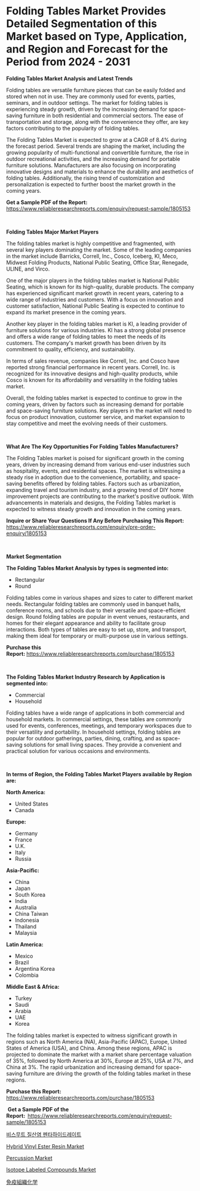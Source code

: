 <p><h1>Folding Tables Market Provides Detailed Segmentation of this Market based on Type, Application, and Region and Forecast for the Period from 2024 - 2031</h1></p><p><strong>Folding Tables Market Analysis and Latest Trends</strong></p>
<p><p>Folding tables are versatile furniture pieces that can be easily folded and stored when not in use. They are commonly used for events, parties, seminars, and in outdoor settings. The market for folding tables is experiencing steady growth, driven by the increasing demand for space-saving furniture in both residential and commercial sectors. The ease of transportation and storage, along with the convenience they offer, are key factors contributing to the popularity of folding tables.</p><p>The Folding Tables Market is expected to grow at a CAGR of 8.4% during the forecast period. Several trends are shaping the market, including the growing popularity of multi-functional and convertible furniture, the rise in outdoor recreational activities, and the increasing demand for portable furniture solutions. Manufacturers are also focusing on incorporating innovative designs and materials to enhance the durability and aesthetics of folding tables. Additionally, the rising trend of customization and personalization is expected to further boost the market growth in the coming years.</p></p>
<p><strong>Get a Sample PDF of the Report:&nbsp;</strong> <a href="https://www.reliableresearchreports.com/enquiry/request-sample/1805153">https://www.reliableresearchreports.com/enquiry/request-sample/1805153</a></p>
<p>&nbsp;</p>
<p><strong>Folding Tables Major Market Players</strong></p>
<p><p>The folding tables market is highly competitive and fragmented, with several key players dominating the market. Some of the leading companies in the market include Barricks, Correll, Inc., Cosco, Iceberg, KI, Meco, Midwest Folding Products, National Public Seating, Office Star, Renegade, ULINE, and Virco.</p><p>One of the major players in the folding tables market is National Public Seating, which is known for its high-quality, durable products. The company has experienced significant market growth in recent years, catering to a wide range of industries and customers. With a focus on innovation and customer satisfaction, National Public Seating is expected to continue to expand its market presence in the coming years.</p><p>Another key player in the folding tables market is KI, a leading provider of furniture solutions for various industries. KI has a strong global presence and offers a wide range of folding tables to meet the needs of its customers. The company's market growth has been driven by its commitment to quality, efficiency, and sustainability.</p><p>In terms of sales revenue, companies like Correll, Inc. and Cosco have reported strong financial performance in recent years. Correll, Inc. is recognized for its innovative designs and high-quality products, while Cosco is known for its affordability and versatility in the folding tables market.</p><p>Overall, the folding tables market is expected to continue to grow in the coming years, driven by factors such as increasing demand for portable and space-saving furniture solutions. Key players in the market will need to focus on product innovation, customer service, and market expansion to stay competitive and meet the evolving needs of their customers.</p></p>
<p>&nbsp;</p>
<p><strong>What Are The Key Opportunities For Folding Tables Manufacturers?</strong></p>
<p><p>The Folding Tables market is poised for significant growth in the coming years, driven by increasing demand from various end-user industries such as hospitality, events, and residential spaces. The market is witnessing a steady rise in adoption due to the convenience, portability, and space-saving benefits offered by folding tables. Factors such as urbanization, expanding travel and tourism industry, and a growing trend of DIY home improvement projects are contributing to the market's positive outlook. With advancements in materials and designs, the Folding Tables market is expected to witness steady growth and innovation in the coming years.</p></p>
<p><strong>Inquire or Share Your Questions If Any Before Purchasing This Report:</strong> <a href="https://www.reliableresearchreports.com/enquiry/pre-order-enquiry/1805153">https://www.reliableresearchreports.com/enquiry/pre-order-enquiry/1805153</a></p>
<p>&nbsp;</p>
<p><strong>Market Segmentation</strong></p>
<p><strong>The Folding Tables Market Analysis by types is segmented into:</strong></p>
<p><ul><li>Rectangular</li><li>Round</li></ul></p>
<p><p>Folding tables come in various shapes and sizes to cater to different market needs. Rectangular folding tables are commonly used in banquet halls, conference rooms, and schools due to their versatile and space-efficient design. Round folding tables are popular in event venues, restaurants, and homes for their elegant appearance and ability to facilitate group interactions. Both types of tables are easy to set up, store, and transport, making them ideal for temporary or multi-purpose use in various settings.</p></p>
<p><strong>Purchase this Report:&nbsp;</strong><a href="https://www.reliableresearchreports.com/purchase/1805153">https://www.reliableresearchreports.com/purchase/1805153</a></p>
<p>&nbsp;</p>
<p><strong>The Folding Tables Market Industry Research by Application is segmented into:</strong></p>
<p><ul><li>Commercial</li><li>Household</li></ul></p>
<p><p>Folding tables have a wide range of applications in both commercial and household markets. In commercial settings, these tables are commonly used for events, conferences, meetings, and temporary workspaces due to their versatility and portability. In household settings, folding tables are popular for outdoor gatherings, parties, dining, crafting, and as space-saving solutions for small living spaces. They provide a convenient and practical solution for various occasions and environments.</p></p>
<p>&nbsp;</p>
<p><strong>In terms of Region, the Folding Tables Market Players available by Region are:</strong></p>
<p>
    <p> <strong> North America: </strong>
        <ul>
            <li>United States</li>
            <li>Canada</li>
        </ul>
        </p> 
    <p> <strong> Europe: </strong>
        <ul>
            <li>Germany</li>
            <li>France</li>
            <li>U.K.</li>
            <li>Italy</li>
            <li>Russia</li>
        </ul>
        </p> 
    <p> <strong> Asia-Pacific: </strong>
        <ul>
            <li>China</li>
            <li>Japan</li>
            <li>South Korea</li>
            <li>India</li>
            <li>Australia</li>
            <li>China Taiwan</li>
            <li>Indonesia</li>
            <li>Thailand</li>
            <li>Malaysia</li>
        </ul>
        </p> 
    <p> <strong> Latin America: </strong>
        <ul>
            <li>Mexico</li>
            <li>Brazil</li>
            <li>Argentina Korea</li>
            <li>Colombia</li>
        </ul>
        </p> 
    <p> <strong> Middle East & Africa: </strong>
        <ul>
            <li>Turkey</li>
            <li>Saudi</li>
            <li>Arabia</li>
            <li>UAE</li>
            <li>Korea</li>
        </ul>
    </p>
    </p>
<p><p>The folding tables market is expected to witness significant growth in regions such as North America (NA), Asia-Pacific (APAC), Europe, United States of America (USA), and China. Among these regions, APAC is projected to dominate the market with a market share percentage valuation of 35%, followed by North America at 30%, Europe at 25%, USA at 7%, and China at 3%. The rapid urbanization and increasing demand for space-saving furniture are driving the growth of the folding tables market in these regions.</p></p>
<p><strong>Purchase this Report: </strong><a href="https://www.reliableresearchreports.com/purchase/1805153">https://www.reliableresearchreports.com/purchase/1805153</a></p>
<p>&nbsp;<strong>Get a Sample PDF of the Report:&nbsp;&nbsp;</strong><a href="https://www.reliableresearchreports.com/enquiry/request-sample/1805153">https://www.reliableresearchreports.com/enquiry/request-sample/1805153</a></p>
<p><strong></strong></p>
<p><p><a href="https://github.com/nuekbpymrrz5/Market-Research-Report-List-1/blob/main/11836055671.md">비스무트 질산염 펜타하이드레이트</a></p><p><a href="https://issuu.com/reportprime-2/docs/hybrid-vinyl-ester-resin-market-size-2030.pptx">Hybrid Vinyl Ester Resin Market</a></p><p><a href="https://github.com/brenzgnarento/Market-Research-Report-List-1/blob/main/percussion-market.md">Percussion Market</a></p><p><a href="https://issuu.com/reportprime-2/docs/isotope-labeled-compounds-market-size-2030.pptx">Isotope Labeled Compounds Market</a></p><p><a href="https://github.com/jkjreqjscoxx7/Market-Research-Report-List-1/blob/main/55536436311.md">免疫組織化学</a></p></p>